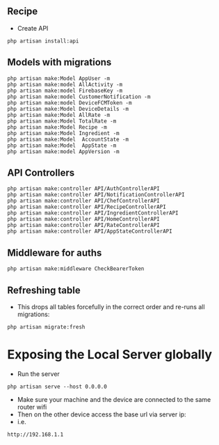 ## Recipe
- Create API
```
php artisan install:api
```

## Models with migrations
```
php artisan make:Model AppUser -m
php artisan make:model AllActivity -m
php artisan make:model FirebaseKey -m 
php artisan make:model CustomerNotification -m 
php artisan make:model DeviceFCMToken -m
php artisan make:Model DeviceDetails -m
php artisan make:Model AllRate -m
php artisan make:Model TotalRate -m
php artisan make:Model Recipe -m
php artisan make:Model Ingredient -m
php artisan make:Model  AccountState -m
php artisan make:Model  AppState -m 
php artisan make:model AppVersion -m
```

## API Controllers
```
php artisan make:controller API/AuthControllerAPI
php artisan make:controller API/NotificationControllerAPI
php artisan make:controller API/ChefControllerAPI
php artisan make:controller API/RecipeControllerAPI
php artisan make:controller API/IngredientControllerAPI
php artisan make:controller API/HomeControllerAPI
php artisan make:controller API/RateControllerAPI
php artisan make:controller API/AppStateControllerAPI
```

## Middleware for auths
```
php artisan make:middleware CheckBearerToken
```

## Refreshing table
- This drops all tables forcefully in the correct order and re-runs all migrations:
```
php artisan migrate:fresh
```

# Exposing the Local Server globally
- Run the server
```
php artisan serve --host 0.0.0.0
```
- Make sure your machine and the device are connected to the same router wifi
- Then on the other device access the base url via server ip:
- i.e.
```
http://192.168.1.1
